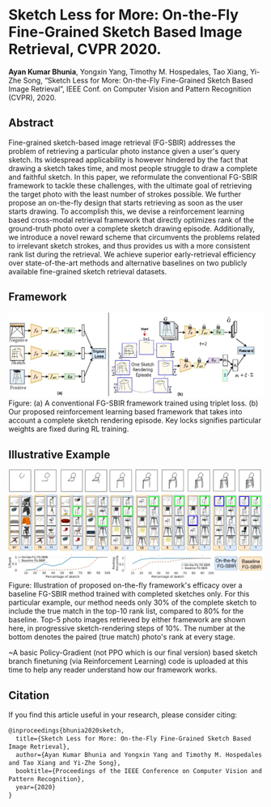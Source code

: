 # Sketch Less for More: On-the-Fly Fine-Grained Sketch Based Image Retrieval, CVPR 2020.
**Ayan Kumar Bhunia**, Yongxin Yang, Timothy M. Hospedales, Tao Xiang, Yi-Zhe Song, “Sketch Less for More: On-the-Fly Fine-Grained Sketch Based Image Retrieval”, IEEE Conf. on Computer Vision and Pattern Recognition (CVPR), 2020. 

## Abstract
Fine-grained sketch-based image retrieval (FG-SBIR) addresses the problem of retrieving a particular photo instance given a user's query sketch. Its widespread applicability is however hindered by the fact that drawing a sketch takes time, and most people struggle to draw a complete and faithful sketch. In this paper, we reformulate the conventional FG-SBIR framework to tackle these challenges, with the ultimate goal of retrieving the target photo with the least number of strokes possible. We further propose an on-the-fly design that starts retrieving as soon as the user starts drawing. To accomplish this, we devise a reinforcement learning based cross-modal retrieval framework that directly optimizes rank of the ground-truth photo over a complete sketch drawing episode. Additionally, we introduce a novel reward scheme that circumvents the problems related to irrelevant sketch strokes, and thus provides us with a more consistent rank list during the retrieval. We achieve superior early-retrieval efficiency over state-of-the-art methods and alternative baselines on two publicly available fine-grained sketch retrieval datasets.

## Framework

![Framework](Framework.jpg)
Figure: (a) A conventional FG-SBIR framework trained using triplet loss. (b) Our proposed reinforcement learning based framework that takes into account a complete sketch rendering episode. Key locks signifies particular weights are fixed during RL training.

## Illustrative Example

![Example](example.jpg)
Figure: Illustration of proposed on-the-fly framework's efficacy over a baseline FG-SBIR method trained with completed sketches only.  For this particular example, our method needs only 30% of the complete sketch to include the true match in the top-10 rank list, compared to 80% for the baseline. Top-5 photo images retrieved by either framework are shown here, in progressive sketch-rendering steps of 10%. The number at the bottom denotes the paired (true match) photo's rank at every stage.

~A basic Policy-Gradient (not PPO which is our final version) based sketch branch finetuning (via Reinforcement Learning) code is uploaded at this time to help any reader understand how our framework works. 

## Citation

If you find this article useful in your research, please consider citing:
```
@inproceedings{bhunia2020sketch,
  title={Sketch Less for More: On-the-Fly Fine-Grained Sketch Based Image Retrieval},
  author={Ayan Kumar Bhunia and Yongxin Yang and Timothy M. Hospedales and Tao Xiang and Yi-Zhe Song},
  booktitle={Proceedings of the IEEE Conference on Computer Vision and Pattern Recognition},
  year={2020}
}
```

